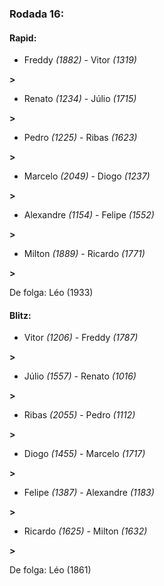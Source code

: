 ### Rodada 16:

#### Rapid:

* Freddy *(1882)*     -     Vitor *(1319)*

 **>** 
* Renato *(1234)*     -     Júlio *(1715)*

 **>** 
* Pedro *(1225)*     -     Ribas *(1623)*

 **>** 
* Marcelo *(2049)*     -     Diogo *(1237)*

 **>** 
* Alexandre *(1154)*     -     Felipe *(1552)*

 **>** 
* Milton *(1889)*     -     Ricardo *(1771)*

 **>** 

De folga: Léo (1933)

#### Blitz:

* Vitor *(1206)*     -     Freddy *(1787)*

 **>** 
* Júlio *(1557)*     -     Renato *(1016)*

 **>** 
* Ribas *(2055)*     -     Pedro *(1112)*

 **>** 
* Diogo *(1455)*     -     Marcelo *(1717)*

 **>** 
* Felipe *(1387)*     -     Alexandre *(1183)*

 **>** 
* Ricardo *(1625)*     -     Milton *(1632)*

 **>** 

De folga: Léo (1861)

